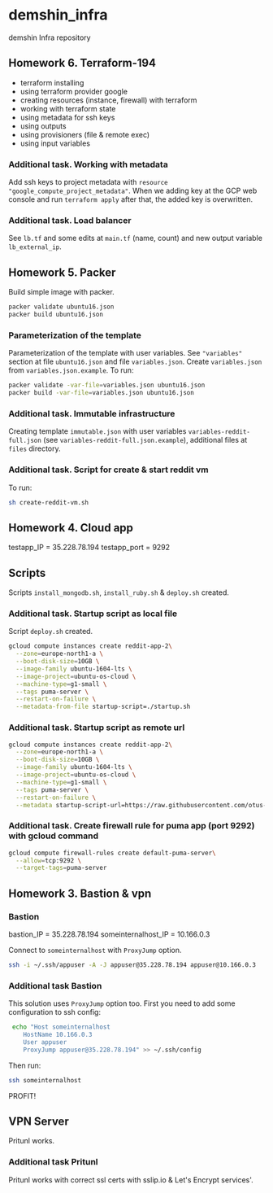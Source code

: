 # demshin_infra

demshin Infra repository

## Homework 6. Terraform-194

- terraform installing
- using terraform provider google
- creating resources (instance, firewall) with terraform
- working with terraform state
- using metadata for ssh keys
- using outputs
- using provisioners (file & remote exec)
- using input variables

### Additional task. Working with metadata

Add ssh keys to project metadata with `resource "google_compute_project_metadata"`.
When we adding key at the GCP web console and run `terraform apply` after that, the added key is overwritten.

### Additional task. Load balancer

See `lb.tf` and some edits at `main.tf` (name, count) and new output variable `lb_external_ip`.

## Homework 5. Packer

Build simple image with packer.

```bash
packer validate ubuntu16.json
packer build ubuntu16.json
```

### Parameterization of the template

Parameterization of the template with user variables. See `"variables"` section at file `ubuntu16.json` and file `variables.json`. Create `variables.json` from `variables.json.example`. To run:

```bash
packer validate -var-file=variables.json ubuntu16.json
packer build -var-file=variables.json ubuntu16.json
```

### Additional task. Immutable infrastructure

Creating template `immutable.json` with user variables `variables-reddit-full.json` (see `variables-reddit-full.json.example`), additional files at `files` directory.

### Additional task. Script for create & start reddit vm

To run:

```bash
sh create-reddit-vm.sh
```

## Homework 4. Cloud app

testapp_IP = 35.228.78.194
testapp_port = 9292

## Scripts

Scripts `install_mongodb.sh`, `install_ruby.sh` & `deploy.sh` created.

### Additional task. Startup script as local file

Script `deploy.sh` created.

```bash
gcloud compute instances create reddit-app-2\
  --zone=europe-north1-a \
  --boot-disk-size=10GB \
  --image-family ubuntu-1604-lts \
  --image-project=ubuntu-os-cloud \
  --machine-type=g1-small \
  --tags puma-server \
  --restart-on-failure \
  --metadata-from-file startup-script=./startup.sh
```

### Additional task. Startup script as remote url

```bash
gcloud compute instances create reddit-app-2\
  --zone=europe-north1-a \
  --boot-disk-size=10GB \
  --image-family ubuntu-1604-lts \
  --image-project=ubuntu-os-cloud \
  --machine-type=g1-small \
  --tags puma-server \
  --restart-on-failure \
  --metadata startup-script-url=https://raw.githubusercontent.com/otus-DevOps-2019-08/demshin_infra/startup.sh
```

### Additional task. Create firewall rule for puma app (port 9292) with gcloud command

```bash
gcloud compute firewall-rules create default-puma-server\
  --allow=tcp:9292 \
  --target-tags=puma-server
```

## Homework 3. Bastion & vpn

### Bastion

bastion_IP = 35.228.78.194
someinternalhost_IP = 10.166.0.3

Connect to `someinternalhost` with `ProxyJump` option.

```bash
ssh -i ~/.ssh/appuser -A -J appuser@35.228.78.194 appuser@10.166.0.3
```

### Additional task Bastion

This solution uses `ProxyJump` option too. First you need to add some configuration to ssh config:

```bash
 echo "Host someinternalhost
    HostName 10.166.0.3
    User appuser
    ProxyJump appuser@35.228.78.194" >> ~/.ssh/config
```

Then run:

```bash
ssh someinternalhost
```

PROFIT!

## VPN Server

Pritunl works.

### Additional task Pritunl

Pritunl works with correct ssl certs with sslip.io & Let's Encrypt services'.
